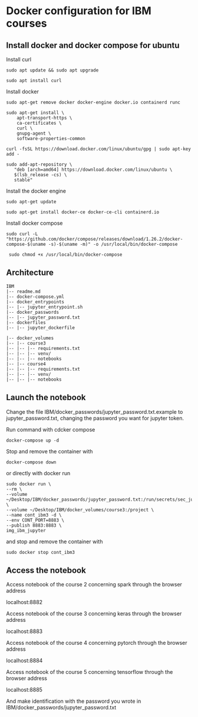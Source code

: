 # Docker configuration for IBM courses

## Install docker and docker compose for ubuntu

Install curl

```sudo apt update && sudo apt upgrade```

```sudo apt install curl```

Install docker 

```sudo apt-get remove docker docker-engine docker.io containerd runc```

```
sudo apt-get install \
    apt-transport-https \
    ca-certificates \
    curl \
    gnupg-agent \
    software-properties-common
```

```curl -fsSL https://download.docker.com/linux/ubuntu/gpg | sudo apt-key add - ```

``` 
sudo add-apt-repository \
   "deb [arch=amd64] https://download.docker.com/linux/ubuntu \
   $(lsb_release -cs) \
   stable" 
```

Install the docker engine

``` sudo apt-get update ```

``` sudo apt-get install docker-ce docker-ce-cli containerd.io ```

Install docker compose

```sudo curl -L "https://github.com/docker/compose/releases/download/1.26.2/docker-compose-$(uname -s)-$(uname -m)" -o /usr/local/bin/docker-compose ```

``` sudo chmod +x /usr/local/bin/docker-compose```

## Architecture

```
IBM
|-- readme.md
|-- docker-compose.yml
|-- docker_entrypoints
|-- |-- jupyter_entrypoint.sh
|-- docker_passwords
|-- |-- jupyter_password.txt
|-- dockerfiles
|-- |-- jupyter_dockerfile

|-- docker_volumes
|-- |-- course3
|-- |-- |-- requirements.txt
|-- |-- |-- venv/
|-- |-- |-- notebooks
|-- |-- course4
|-- |-- |-- requirements.txt
|-- |-- |-- venv/
|-- |-- |-- notebooks
```

## Launch the notebook

Change the file IBM/docker_passwords/jupyter_password.txt.example to jupyter_password.txt, changing the password you want for jupyter token.

Run command with cdcker compose

``` docker-compose up -d ```

Stop and remove the container with

``` docker-compose down ``` 


or directly with docker run

``` 
sudo docker run \
--rm \
--volume ~/Desktop/IBM/docker_passwords/jupyter_password.txt:/run/secrets/sec_jupyter \
--volume ~/Desktop/IBM/docker_volumes/course3:/project \
--name cont_ibm3 -d \
--env CONT_PORT=8883 \
--publish 8883:8883 \
img_ibm_jupyter
```
and stop and remove the container with

``` sudo docker stop cont_ibm3 ``` 

## Access the notebook

Access notebook of the course 2 concerning spark through the browser address

localhost:8882

Access notebook of the course 3 concerning keras through the browser address

localhost:8883

Access notebook of the course 4 concerning pytorch through the browser address

localhost:8884

Access notebook of the course 5 concerning tensorflow through the browser address

localhost:8885

And make identification with the password you wrote in
IBM/docker_passwords/jupyter_password.txt

